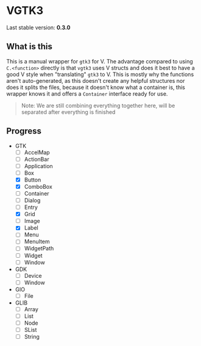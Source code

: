 # VGTK3

Last stable version: **0.3.0**

## What is this

This is a manual wrapper for `gtk3` for V.
The advantage compared to using `C.<function>` directly is that `vgtk3` uses V structs and does it best to have a good V style when "translating" `gtk3` to V.
This is mostly why the functions aren't auto-generated, as this doesn't create any helpful structures nor does it splits the files, because it doesn't know what a container is, this wrapper knows it and offers a `Container` interface ready for use.

> Note: We are still combining everything together here, will be separated after everything is finished

## Progress

- GTK
  - [ ] AccelMap
  - [ ] ActionBar
  - [ ] Application
  - [ ] Box
  - [x] Button
  - [x] ComboBox
  - [ ] Container
  - [ ] Dialog
  - [ ] Entry
  - [x] Grid
  - [ ] Image
  - [x] Label
  - [ ] Menu
  - [ ] MenuItem
  - [ ] WidgetPath
  - [ ] Widget
  - [ ] Window
- GDK
  - [ ] Device
  - [ ] Window
- GIO
  - [ ] File
- GLIB
  - [ ] Array
  - [ ] List
  - [ ] Node
  - [ ] SList
  - [ ] String
